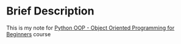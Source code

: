 # Brief Description

This is my note for [Python OOP - Object Oriented Programming for Beginners](https://www.udemy.com/course/python-object-oriented-programming-oop/) course
